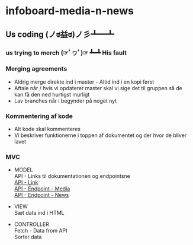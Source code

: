 # infoboard-media-n-news
## Us coding (ノಠ益ಠ)ノ彡┻━┻


### us trying to merch (☞ﾟヮﾟ)☞ ┻━┻ His fault



### Merging agreements
* Aldrig merge direkte ind i master - Altid ind i en kopi først
* Aftale når / hvis vi opdaterer master skal vi sige det til gruppen så de kan få den ned hurtigst murligt
* Lav branches når i begynder på noget nyt


### Kommentering af kode
* Alt kode skal kommenteres
* Vi beskriver funktionerne i toppen af dokumentet og der hvor de bliver lavet


### MVC
* MODEL <br>
API - Links til dokumentationen og endpointsne <br>
[API - Link](https://www.api.mediehuset.net) <br>
[API - Endpoint - Media](https://api.mediehuset.net/infoboard/media) <br>
[API - Endpoint - News](https://api.mediehuset.net/infoboard/news) <br>


* VIEW <br>
Sæt data ind i HTML <br>

* CONTROLLER <br>
Fetch - Data from API <br>
Sorter data 
